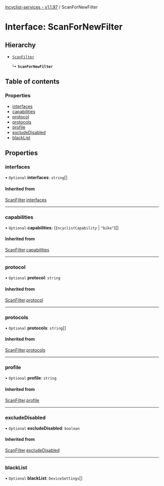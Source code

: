 [incyclist-services - v1.1.97](../README.md) / ScanForNewFilter

# Interface: ScanForNewFilter

## Hierarchy

- [`ScanFilter`](ScanFilter.md)

  ↳ **`ScanForNewFilter`**

## Table of contents

### Properties

- [interfaces](ScanForNewFilter.md#interfaces)
- [capabilities](ScanForNewFilter.md#capabilities)
- [protocol](ScanForNewFilter.md#protocol)
- [protocols](ScanForNewFilter.md#protocols)
- [profile](ScanForNewFilter.md#profile)
- [excludeDisabled](ScanForNewFilter.md#excludedisabled)
- [blackList](ScanForNewFilter.md#blacklist)

## Properties

### interfaces

• `Optional` **interfaces**: `string`[]

#### Inherited from

[ScanFilter](ScanFilter.md).[interfaces](ScanFilter.md#interfaces)

___

### capabilities

• `Optional` **capabilities**: (`IncyclistCapability` \| ``"bike"``)[]

#### Inherited from

[ScanFilter](ScanFilter.md).[capabilities](ScanFilter.md#capabilities)

___

### protocol

• `Optional` **protocol**: `string`

#### Inherited from

[ScanFilter](ScanFilter.md).[protocol](ScanFilter.md#protocol)

___

### protocols

• `Optional` **protocols**: `string`[]

#### Inherited from

[ScanFilter](ScanFilter.md).[protocols](ScanFilter.md#protocols)

___

### profile

• `Optional` **profile**: `string`

#### Inherited from

[ScanFilter](ScanFilter.md).[profile](ScanFilter.md#profile)

___

### excludeDisabled

• `Optional` **excludeDisabled**: `boolean`

#### Inherited from

[ScanFilter](ScanFilter.md).[excludeDisabled](ScanFilter.md#excludedisabled)

___

### blackList

• `Optional` **blackList**: `DeviceSettings`[]
